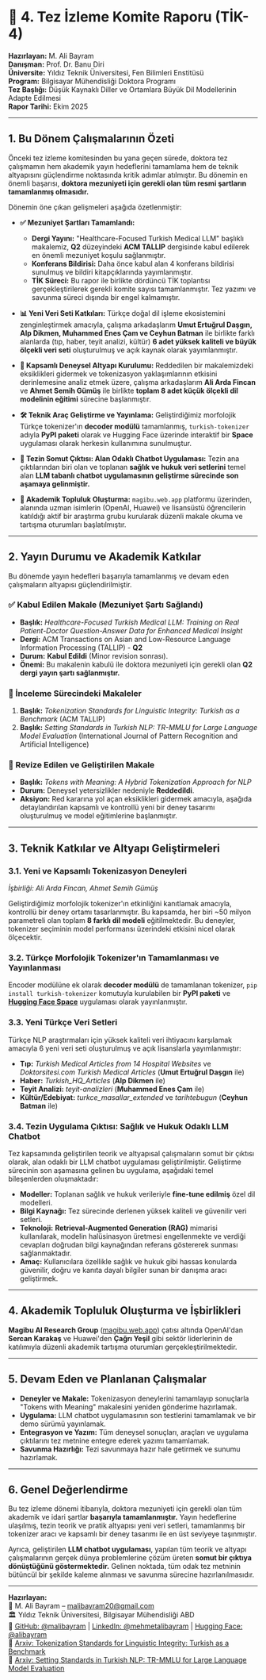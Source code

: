 # 📄 4. Tez İzleme Komite Raporu (TİK-4)

**Hazırlayan:** M. Ali Bayram  
**Danışman:** Prof. Dr. Banu Diri  
**Üniversite:** Yıldız Teknik Üniversitesi, Fen Bilimleri Enstitüsü  
**Program:** Bilgisayar Mühendisliği Doktora Programı  
**Tez Başlığı:** Düşük Kaynaklı Diller ve Ortamlara Büyük Dil Modellerinin Adapte Edilmesi  
**Rapor Tarihi:** Ekim 2025

---

## 1. Bu Dönem Çalışmalarının Özeti

Önceki tez izleme komitesinden bu yana geçen sürede, doktora tez çalışmamın hem akademik yayın hedeflerini tamamlama hem de teknik altyapısını güçlendirme noktasında kritik adımlar atılmıştır. Bu dönemin en önemli başarısı, **doktora mezuniyeti için gerekli olan tüm resmi şartların tamamlanmış olmasıdır.**

Dönemin öne çıkan gelişmeleri aşağıda özetlenmiştir:

- **✅ Mezuniyet Şartları Tamamlandı:**

  - **Dergi Yayını:** "Healthcare-Focused Turkish Medical LLM" başlıklı makalemiz, **Q2** düzeyindeki **ACM TALLIP** dergisinde kabul edilerek en önemli mezuniyet koşulu sağlanmıştır.
  - **Konferans Bildirisi:** Daha önce kabul alan 4 konferans bildirisi sunulmuş ve bildiri kitapçıklarında yayımlanmıştır.
  - **TİK Süreci:** Bu rapor ile birlikte dördüncü TİK toplantısı gerçekleştirilerek gerekli komite sayısı tamamlanmıştır. Tez yazımı ve savunma süreci dışında bir engel kalmamıştır.

- **📊 Yeni Veri Seti Katkıları:** Türkçe doğal dil işleme ekosistemini zenginleştirmek amacıyla, çalışma arkadaşlarım **Umut Ertuğrul Daşgın, Alp Dikmen, Muhammed Enes Çam ve Ceyhun Batman** ile birlikte farklı alanlarda (tıp, haber, teyit analizi, kültür) **6 adet yüksek kaliteli ve büyük ölçekli veri seti** oluşturulmuş ve açık kaynak olarak yayımlanmıştır.

- **🔬 Kapsamlı Deneysel Altyapı Kurulumu:** Reddedilen bir makalemizdeki eksiklikleri gidermek ve tokenizasyon yaklaşımlarının etkisini derinlemesine analiz etmek üzere, çalışma arkadaşlarım **Ali Arda Fincan** ve **Ahmet Semih Gümüş** ile birlikte **toplam 8 adet küçük ölçekli dil modelinin eğitimi** sürecine başlanmıştır.

- **🛠️ Teknik Araç Geliştirme ve Yayınlama:** Geliştirdiğimiz morfolojik Türkçe tokenizer'ın **decoder modülü** tamamlanmış, `turkish-tokenizer` adıyla **PyPI paketi** olarak ve Hugging Face üzerinde interaktif bir **Space** uygulaması olarak herkesin kullanımına sunulmuştur.

- **📱 Tezin Somut Çıktısı: Alan Odaklı Chatbot Uygulaması:** Tezin ana çıktılarından biri olan ve toplanan **sağlık ve hukuk veri setlerini** temel alan **LLM tabanlı chatbot uygulamasının geliştirme sürecinde son aşamaya gelinmiştir.**

- **👥 Akademik Topluluk Oluşturma:** `magibu.web.app` platformu üzerinden, alanında uzman isimlerin (OpenAI, Huawei) ve lisansüstü öğrencilerin katıldığı aktif bir araştırma grubu kurularak düzenli makale okuma ve tartışma oturumları başlatılmıştır.

---

## 2. Yayın Durumu ve Akademik Katkılar

Bu dönemde yayın hedefleri başarıyla tamamlanmış ve devam eden çalışmaların altyapısı güçlendirilmiştir.

### ✅ Kabul Edilen Makale (Mezuniyet Şartı Sağlandı)

- **Başlık:** _Healthcare-Focused Turkish Medical LLM: Training on Real Patient-Doctor Question-Answer Data for Enhanced Medical Insight_
- **Dergi:** ACM Transactions on Asian and Low-Resource Language Information Processing (TALLIP) - **Q2**
- **Durum:** **Kabul Edildi** (Minor revision sonrası).
- **Önemi:** Bu makalenin kabulü ile doktora mezuniyeti için gerekli olan **Q2 dergi yayın şartı sağlanmıştır.**

### 🔄 İnceleme Sürecindeki Makaleler

1.  **Başlık:** _Tokenization Standards for Linguistic Integrity: Turkish as a Benchmark_ (ACM TALLIP)
2.  **Başlık:** _Setting Standards in Turkish NLP: TR-MMLU for Large Language Model Evaluation_ (International Journal of Pattern Recognition and Artificial Intelligence)

### 🔬 Revize Edilen ve Geliştirilen Makale

- **Başlık:** _Tokens with Meaning: A Hybrid Tokenization Approach for NLP_
- **Durum:** Deneysel yetersizlikler nedeniyle **Reddedildi**.
- **Aksiyon:** Red kararına yol açan eksiklikleri gidermek amacıyla, aşağıda detaylandırılan kapsamlı ve kontrollü yeni bir deney tasarımı oluşturulmuş ve model eğitimlerine başlanmıştır.

---

## 3. Teknik Katkılar ve Altyapı Geliştirmeleri

### 3.1. Yeni ve Kapsamlı Tokenizasyon Deneyleri

_İşbirliği: Ali Arda Fincan, Ahmet Semih Gümüş_

Geliştirdiğimiz morfolojik tokenizer'ın etkinliğini kanıtlamak amacıyla, kontrollü bir deney ortamı tasarlanmıştır. Bu kapsamda, her biri ~50 milyon parametreli olan toplam **8 farklı dil modeli** eğitilmektedir. Bu deneyler, tokenizer seçiminin model performansı üzerindeki etkisini nicel olarak ölçecektir.

### 3.2. Türkçe Morfolojik Tokenizer'ın Tamamlanması ve Yayınlanması

Encoder modülüne ek olarak **decoder modülü** de tamamlanan tokenizer, `pip install turkish-tokenizer` komutuyla kurulabilen bir **PyPI paketi** ve [**Hugging Face Space**](https://huggingface.co/spaces/alibayram/turkish_tiktokenizer) uygulaması olarak yayınlanmıştır.

### 3.3. Yeni Türkçe Veri Setleri

Türkçe NLP araştırmaları için yüksek kaliteli veri ihtiyacını karşılamak amacıyla 6 yeni veri seti oluşturulmuş ve açık lisanslarla yayımlanmıştır:

- **Tıp:** _Turkish Medical Articles from 14 Hospital Websites_ ve _Doktorsitesi.com Turkish Medical Articles_ (**Umut Ertuğrul Daşgın** ile)
- **Haber:** _Turkish_HQ_Articles_ (**Alp Dikmen** ile)
- **Teyit Analizi:** _teyit-analizleri_ (**Muhammed Enes Çam** ile)
- **Kültür/Edebiyat:** _turkce_masallar_extended_ ve _tarihtebugun_ (**Ceyhun Batman** ile)

### 3.4. Tezin Uygulama Çıktısı: Sağlık ve Hukuk Odaklı LLM Chatbot

Tez kapsamında geliştirilen teorik ve altyapısal çalışmaların somut bir çıktısı olarak, alan odaklı bir LLM chatbot uygulaması geliştirilmiştir. Geliştirme sürecinin son aşamasına gelinen bu uygulama, aşağıdaki temel bileşenlerden oluşmaktadır:

- **Modeller:** Toplanan sağlık ve hukuk verileriyle **fine-tune edilmiş** özel dil modelleri.
- **Bilgi Kaynağı:** Tez sürecinde derlenen yüksek kaliteli ve güvenilir veri setleri.
- **Teknoloji:** **Retrieval-Augmented Generation (RAG)** mimarisi kullanılarak, modelin halüsinasyon üretmesi engellenmekte ve verdiği cevapları doğrudan bilgi kaynağından referans göstererek sunması sağlanmaktadır.
- **Amaç:** Kullanıcılara özellikle sağlık ve hukuk gibi hassas konularda güvenilir, doğru ve kanıta dayalı bilgiler sunan bir danışma aracı geliştirmek.

---

## 4. Akademik Topluluk Oluşturma ve İşbirlikleri

**Magibu AI Research Group** ([magibu.web.app](https://magibu.web.app)) çatısı altında OpenAI'dan **Sercan Karakaş** ve Huawei'den **Çağrı Yeşil** gibi sektör liderlerinin de katılımıyla düzenli akademik tartışma oturumları gerçekleştirilmektedir.

---

## 5. Devam Eden ve Planlanan Çalışmalar

- **Deneyler ve Makale:** Tokenizasyon deneylerini tamamlayıp sonuçlarla "Tokens with Meaning" makalesini yeniden gönderime hazırlamak.
- **Uygulama:** LLM chatbot uygulamasının son testlerini tamamlamak ve bir demo sürümü yayınlamak.
- **Entegrasyon ve Yazım:** Tüm deneysel sonuçları, araçları ve uygulama çıktılarını tez metnine entegre ederek yazımı tamamlamak.
- **Savunma Hazırlığı:** Tezi savunmaya hazır hale getirmek ve sunumu hazırlamak.

---

## 6. Genel Değerlendirme

Bu tez izleme dönemi itibarıyla, doktora mezuniyeti için gerekli olan tüm akademik ve idari şartlar **başarıyla tamamlanmıştır.** Yayın hedeflerine ulaşılmış, tezin teorik ve pratik altyapısı yeni veri setleri, tamamlanmış bir tokenizer aracı ve kapsamlı bir deney tasarımı ile en üst seviyeye taşınmıştır.

Ayrıca, geliştirilen **LLM chatbot uygulaması**, yapılan tüm teorik ve altyapı çalışmalarının gerçek dünya problemlerine çözüm üreten **somut bir çıktıya dönüştüğünü göstermektedir.** Gelinen noktada, tüm odak tez metninin bütüncül bir şekilde kaleme alınması ve savunma sürecine hazırlanılmasıdır.

---

**Hazırlayan:**  
📧 M. Ali Bayram – malibayram20@gmail.com  
🏛️ Yıldız Teknik Üniversitesi, Bilgisayar Mühendisliği ABD  
🔗 [GitHub: @malibayram](https://github.com/malibayram) | [LinkedIn: @mehmetalibayram](https://www.linkedin.com/in/mehmetalibayram/) | [Hugging Face: @alibayram](https://huggingface.co/alibayram)  
🔗 [Arxiv: Tokenization Standards for Linguistic Integrity: Turkish as a Benchmark](https://arxiv.org/abs/2502.07057)  
🔗 [Arxiv: Setting Standards in Turkish NLP: TR-MMLU for Large Language Model Evaluation](https://arxiv.org/abs/2501.00593)
